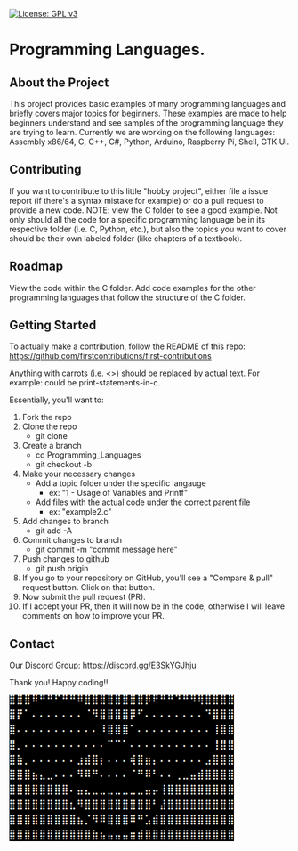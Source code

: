 [![License: GPL v3](https://img.shields.io/badge/License-GPLv3-blue.svg)](https://www.gnu.org/licenses/gpl-3.0)

# Programming Languages.

## About the Project
This project provides basic examples of many programming languages and briefly covers major topics for beginners. These examples are made to help beginners understand and see samples of the programming language they are trying to learn. Currently we are working on the following languages: Assembly x86/64, C, C++, C#, Python, Arduino, Raspberry Pi, Shell, GTK UI.

## Contributing
If you want to contribute to this little "hobby project", either file a issue report (if there's a syntax mistake for example) or do a pull request to provide a new code. NOTE: view the C folder to see a good example. Not only should all the code for a specific programming language be in its respective folder (i.e. C, Python, etc.), but also the topics you want to cover should be their own labeled folder (like chapters of a textbook).

## Roadmap
View the code within the C folder. Add code examples for the other programming languages that follow the structure of the C folder. 

## Getting Started
To actually make a contribution, follow the README of this repo: 
https://github.com/firstcontributions/first-contributions

Anything with carrots (i.e. <>) should be replaced by actual text. For example: <your-branch-name> could be print-statements-in-c.

Essentially, you'll want to:
1. Fork the repo
2. Clone the repo
    - git clone <https-link-here>
3. Create a branch
    - cd Programming_Languages
    - git checkout -b <your-branch-name>
4. Make your necessary changes
    - Add a topic folder under the specific langauge
        - ex: "1 - Usage of Variables and Printf"
    - Add files with the actual code under the correct parent file
        - ex: "example2.c"
5. Add changes to branch
    - git add -A
6. Commit changes to branch 
    - git commit -m "commit message here"
7. Push changes to github
    - git push origin <your-branch-name>
8. If you go to your repository on GitHub, you'll see a "Compare & pull" request button. Click on that button.
9. Now submit the pull request (PR).
10. If I accept your PR, then it will now be in the code, otherwise I will leave comments on how to improve your PR.

## Contact
Our Discord Group: https://discord.gg/E3SkYGJhju

Thank you! Happy coding!!
    
![](logo.png)
